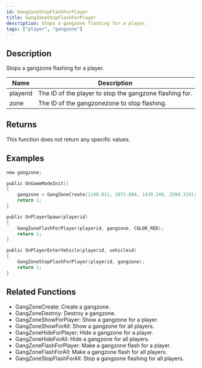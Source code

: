 ```yaml
---
id: GangZoneStopFlashForPlayer
title: GangZoneStopFlashForPlayer
description: Stops a gangzone flashing for a player.
tags: ["player", "gangzone"]
---
```


## Description

Stops a gangzone flashing for a player.

| Name     | Description                                             |
| -------- | ------------------------------------------------------- |
| playerid | The ID of the player to stop the gangzone flashing for. |
| zone     | The ID of the gangzonezone to stop flashing.            |

## Returns

This function does not return any specific values.

## Examples

```c
new gangzone;

public OnGameModeInit()
{
    gangzone = GangZoneCreate(1248.011, 2072.804, 1439.348, 2204.319);
    return 1;
}

public OnPlayerSpawn(playerid)
{
    GangZoneFlashForPlayer(playerid, gangzone, COLOR_RED);
    return 1;
}

public OnPlayerEnterVehicle(playerid, vehicleid)
{
    GangZoneStopFlashForPlayer(playerid, gangzone);
    return 1;
}
```

## Related Functions

- GangZoneCreate: Create a gangzone.
- GangZoneDestroy: Destroy a gangzone.
- GangZoneShowForPlayer: Show a gangzone for a player.
- GangZoneShowForAll: Show a gangzone for all players.
- GangZoneHideForPlayer: Hide a gangzone for a player.
- GangZoneHideForAll: Hide a gangzone for all players.
- GangZoneFlashForPlayer: Make a gangzone flash for a player.
- GangZoneFlashForAll: Make a gangzone flash for all players.
- GangZoneStopFlashForAll: Stop a gangzone flashing for all players.
